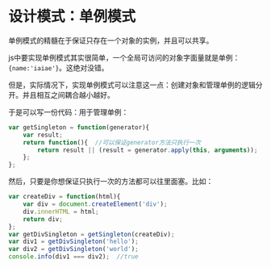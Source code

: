 # 设计模式：单例模式
单例模式的精髓在于保证只存在一个对象的实例，并且可以共享。

js中要实现单例模式其实很简单，一个全局可访问的对象字面量就是单例：`{name:'iaiae'}`。这绝对没错。

但是，实际情况下，实现单例模式可以注意这一点：创建对象和管理单例的逻辑分开。并且相互之间耦合越小越好。

于是可以写一份代码：用于管理单例：

```javascript
var getSingleton = function(generator){
    var result;
    return function(){  //可以保证generator方法只执行一次
        return result || (result = generator.apply(this, arguments));
    };
};
```

然后，只要是你想保证只执行一次的方法都可以往里面塞。比如：

```javascript
var createDiv = function(html){
    var div = document.createElement('div');
    div.innerHTML = html;
    return div;
};
var getDivSingleton = getSingleton(createDiv);
var div1 = getDivSingleton('hello');
var div2 = getDivSingleton('world');
console.info(div1 === div2);  //true
```
